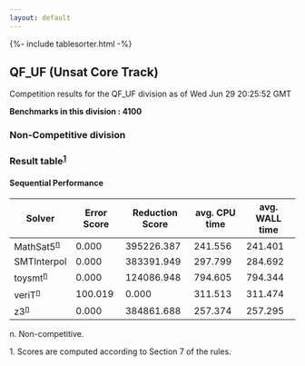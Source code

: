 ```yaml
---
layout: default
---
```

{%- include tablesorter.html -%}

##  QF_UF (Unsat Core Track)

Competition results for the QF_UF division as of Wed Jun 29 20:25:52 GMT

**Benchmarks in this division : 4100** 

###  Non-Competitive division 
### Result table<sup><a href="#fn1">1</a></sup>
 




#### Sequential Performance
<table id="sequential" class="result sorted">
<thead>
<tr>
<th class="center">Solver</th>
<th class="center">Error Score</th>
<th class="center">Reduction Score</th>
<th class="center">avg. CPU time </th>
<th class="center">avg. WALL time </th>
</tr>
</thead>
<tr>
<td>MathSat5<SUP><a href="#fn">n</a></SUP>
</td>
<td class="right">0.000</td>
<td class="right">395226.387</td>
<td class="right">241.556</td>
<td class="right">241.401</td>
</tr>
<tr>
<td>SMTInterpol</td>
<td class="right">0.000</td>
<td class="right">383391.949</td>
<td class="right">297.799</td>
<td class="right">284.692</td>
</tr>
<tr>
<td>toysmt<SUP><a href="#fn">n</a></SUP>
</td>
<td class="right">0.000</td>
<td class="right">124086.948</td>
<td class="right">794.605</td>
<td class="right">794.344</td>
</tr>
<tr>
<td>veriT<SUP><a href="#fn">n</a></SUP>
</td>
<td class="right">100.019</td>
<td class="right">0.000</td>
<td class="right">311.513</td>
<td class="right">311.474</td>
</tr>
<tr>
<td>z3<SUP><a href="#fn">n</a></SUP>
</td>
<td class="right">0.000</td>
<td class="right">384861.688</td>
<td class="right">257.374</td>
<td class="right">257.295</td>
</tr>
</table>
<span id="fn"> n. Non-competitive.</span>

<span id="fn1"> 1. Scores are computed according to Section 7 of the rules.</span>


